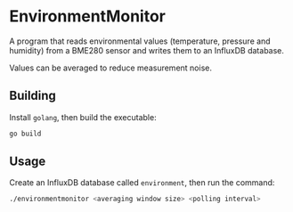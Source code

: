 # EnvironmentMonitor

A program that reads environmental values (temperature, pressure and humidity) from a BME280 sensor and writes them to an InfluxDB database.

Values can be averaged to reduce measurement noise.


## Building

Install `golang`, then build the executable:

```bash
go build
```

## Usage

Create an InfluxDB database called `environment`, then run the command:

```bash
./environmentmonitor <averaging window size> <polling interval>
```
